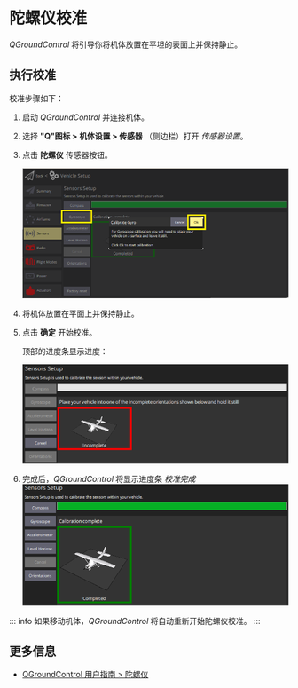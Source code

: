 # 陀螺仪校准

_QGroundControl_ 将引导你将机体放置在平坦的表面上并保持静止。

## 执行校准

校准步骤如下：

1. 启动 _QGroundControl_ 并连接机体。
1. 选择 **"Q"图标 > 机体设置 > 传感器** （侧边栏）打开 _传感器设置_。
1. 点击 **陀螺仪** 传感器按钮。

   ![选择陀螺仪校准 PX4](../../assets/qgc/setup/sensor/gyroscope_calibrate_px4.png)

1. 将机体放置在平面上并保持静止。
1. 点击 **确定** 开始校准。

   顶部的进度条显示进度：

   ![PX4 上的陀螺仪校准进度](../../assets/qgc/setup/sensor/gyroscope_calibrate_progress_px4.png)

1. 完成后，_QGroundControl_ 将显示进度条 _校准完成_
   ![PX4 上的陀螺仪校准完成](../../assets/qgc/setup/sensor/gyroscope_calibrate_complete_px4.png)

::: info
如果移动机体，_QGroundControl_ 将自动重新开始陀螺仪校准。
:::

## 更多信息

- [QGroundControl 用户指南 > 陀螺仪](https://docs.qgroundcontrol.com/master/en/qgc-user-guide/setup_view/sensors_px4.html#gyroscope)